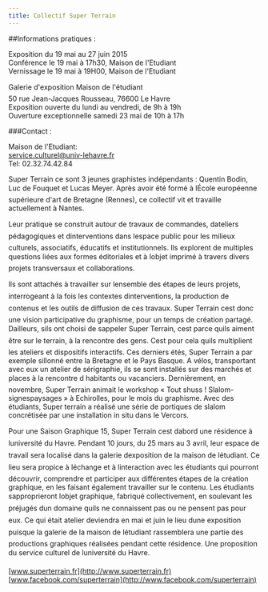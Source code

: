 ```yaml
---
title: Collectif Super Terrain
---
```


##Informations pratiques :

Exposition du 19 mai au 27 juin 2015  
Conférence le 19 mai à 17h30, Maison de l'Etudiant  
Vernissage le 19 mai à 19H00, Maison de l'Etudiant


Galerie d'exposition Maison de l'étudiant  
50 rue Jean-Jacques Rousseau, 76600 Le Havre  
Exposition ouverte du lundi au vendredi, de 9h à 19h  
Ouverture exceptionnelle samedi 23 mai de 10h à 17h

###Contact : 

Maison de l'Etudiant:  
[service.culturel@univ-lehavre.fr](mailto:service.culturel@univ-lehavre.fr)  
Tel: 02.32.74.42.84

Super Terrain ce sont 3 jeunes graphistes indépendants : Quentin Bodin, Luc de Fouquet et
Lucas Meyer. Après avoir été formé à lÉcole européenne supérieure d'art de Bretagne
(Rennes), ce collectif vit et travaille actuellement à Nantes.

Leur pratique se construit autour de travaux de
commandes, dateliers pédagogiques et
dinterventions dans lespace public pour les milieux
culturels, associatifs, éducatifs et institutionnels. Ils
explorent de multiples questions liées aux formes
éditoriales et à lobjet imprimé à travers divers
projets transversaux et collaborations.

Ils sont attachés à travailler sur lensemble des
étapes de leurs projets, interrogeant à la fois les
contextes dinterventions, la production de
contenus et les outils de diffusion de ces travaux.
Super Terrain cest donc une vision participative du
graphisme, pour un temps de création partagé.
Dailleurs, sils ont choisi de sappeler Super Terrain,
cest parce quils aiment être sur le terrain, à la
rencontre des gens. Cest pour cela quils
multiplient les ateliers et dispositifs interactifs.
Ces derniers étés, Super Terrain a par exemple
sillonné entre la Bretagne et le Pays Basque. A
vélos, transportant avec eux un atelier de
sérigraphie, ils se sont installés sur des marchés et
places à la rencontre d habitants ou vacanciers.
Dernièrement, en novembre, Super Terrain animait
le workshop « Tout shuss ! Slalom-signespaysages
» à Echirolles, pour le mois du graphisme. Avec des étudiants, Super terrain a réalisé une
série de portiques de slalom concrétisée par une installation in situ dans le Vercors.

Pour une Saison Graphique 15, Super Terrain cest dabord une résidence à luniversité du Havre.
Pendant 10 jours, du 25 mars au 3 avril, leur espace de travail sera localisé dans la galerie
dexposition de la maison de létudiant. Ce lieu sera
propice à léchange et à linteraction avec les
étudiants qui pourront découvrir, comprendre et
participer aux différentes étapes de la création
graphique, en les faisant également travailler sur le
contenu. Les étudiants sapproprieront lobjet
graphique, fabriqué collectivement, en soulevant les
préjugés dun domaine quils ne connaissent pas ou
ne pensent pas pour eux.
Ce qui était atelier deviendra en mai et juin le lieu
dune exposition puisque la galerie de la maison de
létudiant rassemblera une partie des productions
graphiques réalisées pendant cette résidence.
Une proposition du service culturel de luniversité
du Havre.

[www.superterrain.fr](http://www.superterrain.fr)  
[www.facebook.com/superterrain](http://www.facebook.com/superterrain)